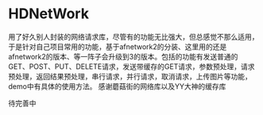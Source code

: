 # HDNetWork
用了好久别人封装的网络请求库，尽管有的功能无比强大，但总感觉不那么适用，于是针对自己项目常用的功能，基于afnetwork2的分装、这里用的还是afnetwork2的版本、等一阵子会升级到3的版本。包括的功能有发送普通的GET、POST、PUT、DELETE请求，发送带缓存的GET请求，参数预处理，请求预处理，返回结果预处理，串行请求，并行请求，取消请求，上传图片等功能，demo中有具体的使用方法。
感谢蘑菇街的网络库以及YY大神的缓存库

待完善中
